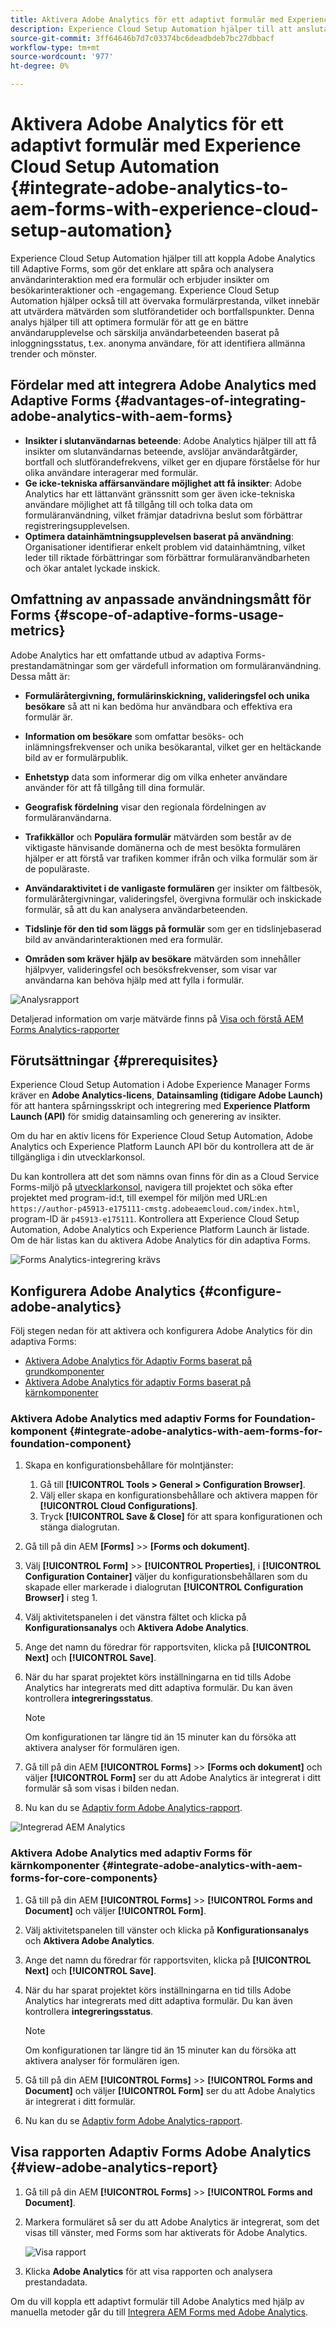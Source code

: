 ```yaml
---
title: Aktivera Adobe Analytics för ett adaptivt formulär med Experience Cloud Setup Automation
description: Experience Cloud Setup Automation hjälper till att ansluta Adobe Analytics till ett adaptivt formulär. Det hjälper till att spåra och analysera användarinteraktion med ett adaptivt formulär, med insikter om besökarinteraktioner och engagemang.
source-git-commit: 3ff64646b7d7c03374bc6deadbdeb7bc27dbbacf
workflow-type: tm+mt
source-wordcount: '977'
ht-degree: 0%

---
```



# Aktivera Adobe Analytics för ett adaptivt formulär med Experience Cloud Setup Automation {#integrate-adobe-analytics-to-aem-forms-with-experience-cloud-setup-automation}

Experience Cloud Setup Automation hjälper till att koppla Adobe Analytics till Adaptive Forms, som gör det enklare att spåra och analysera användarinteraktion med era formulär och erbjuder insikter om besökarinteraktioner och -engagemang. Experience Cloud Setup Automation hjälper också till att övervaka formulärprestanda, vilket innebär att utvärdera mätvärden som slutförandetider och bortfallspunkter. Denna analys hjälper till att optimera formulär för att ge en bättre användarupplevelse och särskilja användarbeteenden baserat på inloggningsstatus, t.ex. anonyma användare, för att identifiera allmänna trender och mönster.

## Fördelar med att integrera Adobe Analytics med Adaptive Forms {#advantages-of-integrating-adobe-analytics-with-aem-forms}

* **Insikter i slutanvändarnas beteende**: Adobe Analytics hjälper till att få insikter om slutanvändarnas beteende, avslöjar användaråtgärder, bortfall och slutförandefrekvens, vilket ger en djupare förståelse för hur olika användare interagerar med formulär.
* **Ge icke-tekniska affärsanvändare möjlighet att få insikter**: Adobe Analytics har ett lättanvänt gränssnitt som ger även icke-tekniska användare möjlighet att få tillgång till och tolka data om formuläranvändning, vilket främjar datadrivna beslut som förbättrar registreringsupplevelsen.
* **Optimera datainhämtningsupplevelsen baserat på användning**: Organisationer identifierar enkelt problem vid datainhämtning, vilket leder till riktade förbättringar som förbättrar formuläranvändbarheten och ökar antalet lyckade inskick.

## Omfattning av anpassade användningsmått för Forms {#scope-of-adaptive-forms-usage-metrics}

Adobe Analytics har ett omfattande utbud av adaptiva Forms-prestandamätningar som ger värdefull information om formuläranvändning. Dessa mått är:

* **Formuläråtergivning, formulärinskickning, valideringsfel och unika besökare** så att ni kan bedöma hur användbara och effektiva era formulär är.

* **Information om besökare** som omfattar besöks- och inlämningsfrekvenser och unika besökarantal, vilket ger en heltäckande bild av er formulärpublik.

* **Enhetstyp** data som informerar dig om vilka enheter användare använder för att få tillgång till dina formulär.

* **Geografisk fördelning** visar den regionala fördelningen av formuläranvändarna.

* **Trafikkällor** och **Populära formulär** mätvärden som består av de viktigaste hänvisande domänerna och de mest besökta formulären hjälper er att förstå var trafiken kommer ifrån och vilka formulär som är de populäraste.

* **Användaraktivitet i de vanligaste formulären** ger insikter om fältbesök, formuläråtergivningar, valideringsfel, övergivna formulär och inskickade formulär, så att du kan analysera användarbeteenden.

* **Tidslinje för den tid som läggs på formulär** som ger en tidslinjebaserad bild av användarinteraktionen med era formulär.

* **Områden som kräver hjälp av besökare** mätvärden som innehåller hjälpvyer, valideringsfel och besöksfrekvenser, som visar var användarna kan behöva hjälp med att fylla i formulär.

![Analysrapport](assets/analytics-report.png)


Detaljerad information om varje mätvärde finns på [Visa och förstå AEM Forms Analytics-rapporter](/help/forms/view-understand-aem-forms-analytics-reports.md)

## Förutsättningar {#prerequisites}

<!--
Analytics, Data Collection (Formerly Adobe Launch), and Experience Manager (experience.adobe.com)
-->

Experience Cloud Setup Automation i Adobe Experience Manager Forms kräver en **Adobe Analytics-licens**, **Datainsamling (tidigare Adobe Launch)** för att hantera spårningsskript och integrering med **Experience Platform Launch (API)** för smidig datainsamling och generering av insikter.

Om du har en aktiv licens för Experience Cloud Setup Automation, Adobe Analytics och Experience Platform Launch API bör du kontrollera att de är tillgängliga i din utvecklarkonsol.

Du kan kontrollera att det som nämns ovan finns för din as a Cloud Service Forms-miljö på [utvecklarkonsol](https://developer.adobe.com/console/projects), navigera till projektet och söka efter projektet med program-id:t, till exempel för miljön med URL:en `https://author-p45913-e175111-cmstg.adobeaemcloud.com/index.html`, program-ID är `p45913-e175111`. Kontrollera att Experience Cloud Setup Automation, Adobe Analytics och Experience Platform Launch är listade. Om de här listas kan du aktivera Adobe Analytics för din adaptiva Forms.

![Forms Analytics-integrering krävs](assets/analytics-aem.png)

<!-- 
>[!NOTE]
> If you have an active licenses for Experience Cloud Setup Automation, Adobe Analytics, and Experience Platform Launch API, you should verify their availability within your developer console.
-->

<!-- For more information about your available integrations, see [troubleshooting Adaptive Forms with Analytics Integration](https://experienceleague.adobe.com/docs/experience-manager-65/forms/integrate-aem-forms-with-experience-cloud-solutions/view-understand-aem-forms-analytics-reports.html)
-->

## Konfigurera Adobe Analytics {#configure-adobe-analytics}

Följ stegen nedan för att aktivera och konfigurera Adobe Analytics för din adaptiva Forms:

* [Aktivera Adobe Analytics för Adaptiv Forms baserat på grundkomponenter](#integrate-adobe-analytics-with-aem-forms-for-foundation-component)
* [Aktivera Adobe Analytics för adaptiv Forms baserat på kärnkomponenter](#integrate-adobe-analytics-with-aem-forms-for-core-components)

### Aktivera Adobe Analytics med adaptiv Forms for Foundation-komponent {#integrate-adobe-analytics-with-aem-forms-for-foundation-component}

1. Skapa en konfigurationsbehållare för molntjänster:
   1. Gå till **[!UICONTROL Tools > General > Configuration Browser]**.
   1. Välj eller skapa en konfigurationsbehållare och aktivera mappen för **[!UICONTROL Cloud Configurations]**.
   1. Tryck **[!UICONTROL Save & Close]** för att spara konfigurationen och stänga dialogrutan.
1. Gå till på din AEM **[Forms]** >> **[Forms och dokument]**.
1. Välj **[!UICONTROL Form]** >> **[!UICONTROL Properties]**, i **[!UICONTROL Configuration Container]** väljer du konfigurationsbehållaren som du skapade eller markerade i dialogrutan **[!UICONTROL Configuration Browser]** i steg 1.
1. Välj aktivitetspanelen i det vänstra fältet och klicka på **Konfigurationsanalys** och **Aktivera Adobe Analytics**.
1. Ange det namn du föredrar för rapportsviten, klicka på **[!UICONTROL Next]** och **[!UICONTROL Save]**.
1. När du har sparat projektet körs inställningarna en tid tills Adobe Analytics har integrerats med ditt adaptiva formulär. Du kan även kontrollera **integreringsstatus**.

   >[!NOTE]
   >
   >Om konfigurationen tar längre tid än 15 minuter kan du försöka att aktivera analyser för formulären igen.

1. Gå till på din AEM **[!UICONTROL Forms]** >> **[Forms och dokument]** och väljer **[!UICONTROL Form]** ser du att Adobe Analytics är integrerat i ditt formulär så som visas i bilden nedan.
1. Nu kan du se [Adaptiv form Adobe Analytics-rapport](#view-adobe-analytics-report).

![Integrerad AEM Analytics](assets/analytics-aem-integrated.png)

### Aktivera Adobe Analytics med adaptiv Forms för kärnkomponenter {#integrate-adobe-analytics-with-aem-forms-for-core-components}

1. Gå till på din AEM **[!UICONTROL Forms]** >> **[!UICONTROL Forms and Document]** och väljer **[!UICONTROL Form]**.
1. Välj aktivitetspanelen till vänster och klicka på **Konfigurationsanalys** och **Aktivera Adobe Analytics**.
1. Ange det namn du föredrar för rapportsviten, klicka på **[!UICONTROL Next]** och **[!UICONTROL Save]**.
1. När du har sparat projektet körs inställningarna en tid tills Adobe Analytics har integrerats med ditt adaptiva formulär. Du kan även kontrollera **integreringsstatus**.

   >[!NOTE]
   >
   >Om konfigurationen tar längre tid än 15 minuter kan du försöka att aktivera analyser för formulären igen.

1. Gå till på din AEM **[!UICONTROL Forms]** >> **[!UICONTROL Forms and Document]** och väljer **[!UICONTROL Form]** ser du att Adobe Analytics är integrerat i ditt formulär.
1. Nu kan du se [Adaptiv form Adobe Analytics-rapport](#view-adobe-analytics-report).

## Visa rapporten Adaptiv Forms Adobe Analytics {#view-adobe-analytics-report}

1. Gå till på din AEM **[!UICONTROL Forms]** >> **[!UICONTROL Forms and Document]**.
1. Markera formuläret så ser du att Adobe Analytics är integrerat, som det visas till vänster, med Forms som har aktiverats för Adobe Analytics.

   ![Visa rapport](assets/activ-aa.png)

1. Klicka **Adobe Analytics** för att visa rapporten och analysera prestandadata.

Om du vill koppla ett adaptivt formulär till Adobe Analytics med hjälp av manuella metoder går du till [Integrera AEM Forms med Adobe Analytics](/help/forms/integrate-aem-forms-with-adobe-analytics.md).

